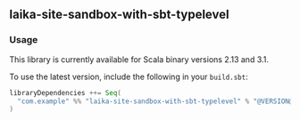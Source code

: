 ## laika-site-sandbox-with-sbt-typelevel

### Usage

This library is currently available for Scala binary versions 2.13 and 3.1.

To use the latest version, include the following in your `build.sbt`:

```scala
libraryDependencies ++= Seq(
  "com.example" %% "laika-site-sandbox-with-sbt-typelevel" % "@VERSION@"
)
```
